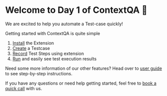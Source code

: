 # Welcome to Day 1 of ContextQA 🎉 
 
We are excited to help you automate a Test-case quickly! 
 
Getting started with ContextQA is quite simple

1. [Install](https://app.storylane.io/share/tvpsrlszceva) the Extension  
2. [Create](https://app.storylane.io/share/ifychdsdj9vc) a Testcase  
3. [Record](https://app.storylane.io/share/nj0mc8vb7ghc) Test Steps using extension
4. [Run](https://app.storylane.io/share/dttk0otxvyc4) and easily see test execution results



Need some more information of our other features? Head over to [user guide](./../01-Index/Index.md) to see step-by-step instructions.  

If you have any questions or need help getting started, feel free to [book a quick call](https://meetings.hubspot.com/deep-barot?utm_medium=email&_hsmi=299989918&_hsenc=p2ANqtz-93_Gh2Kh0HPIA1_YAuC4aN3P8CDhDP8g1RC5aE0y56Scvu-HpB0xk1UIlkNpq34VYk9WGauryok8y75Y3Oq7ToSYBpIN0-4Pv-2T_dWFs_gK2cusE&utm_content=299989918&utm_source=hs_email) with us.